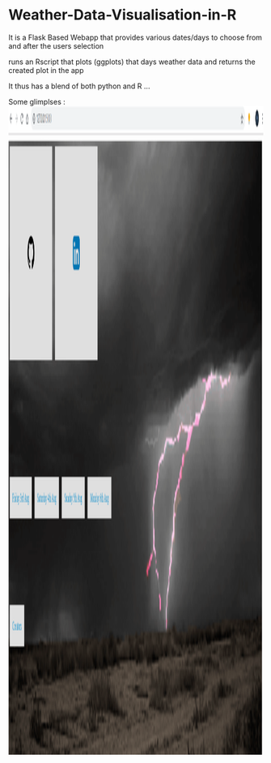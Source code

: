 # Weather-Data-Visualisation-in-R
<p>It is a Flask Based Webapp that provides various dates/days to choose from and after the users selection</p> 
<p>runs an Rscript that plots (ggplots) that days weather data and returns the created plot in the app</p>
<p>It thus has a blend of both python and R ...</p>
Some glimplses :
<img src = "Output_main.PNG" width = 1280 height = 1280>
